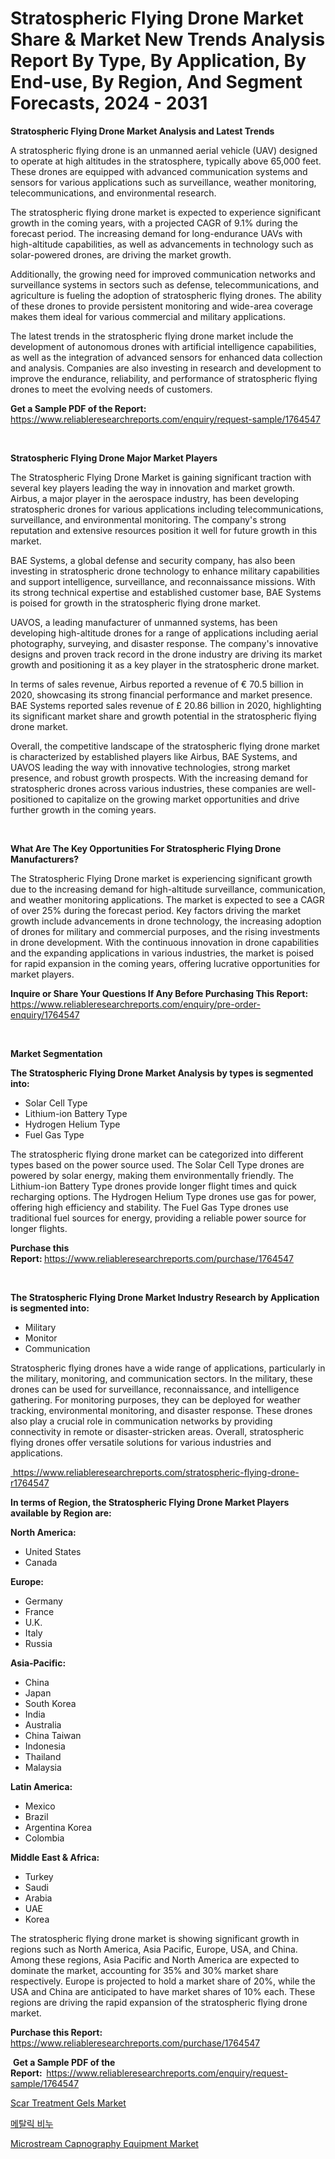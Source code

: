 <p><h1>Stratospheric Flying Drone Market Share & Market New Trends Analysis Report By Type, By Application, By End-use, By Region, And Segment Forecasts, 2024 - 2031</h1></p><p><strong>Stratospheric Flying Drone Market Analysis and Latest Trends</strong></p>
<p><p>A stratospheric flying drone is an unmanned aerial vehicle (UAV) designed to operate at high altitudes in the stratosphere, typically above 65,000 feet. These drones are equipped with advanced communication systems and sensors for various applications such as surveillance, weather monitoring, telecommunications, and environmental research.</p><p>The stratospheric flying drone market is expected to experience significant growth in the coming years, with a projected CAGR of 9.1% during the forecast period. The increasing demand for long-endurance UAVs with high-altitude capabilities, as well as advancements in technology such as solar-powered drones, are driving the market growth.</p><p>Additionally, the growing need for improved communication networks and surveillance systems in sectors such as defense, telecommunications, and agriculture is fueling the adoption of stratospheric flying drones. The ability of these drones to provide persistent monitoring and wide-area coverage makes them ideal for various commercial and military applications.</p><p>The latest trends in the stratospheric flying drone market include the development of autonomous drones with artificial intelligence capabilities, as well as the integration of advanced sensors for enhanced data collection and analysis. Companies are also investing in research and development to improve the endurance, reliability, and performance of stratospheric flying drones to meet the evolving needs of customers.</p></p>
<p><strong>Get a Sample PDF of the Report:&nbsp;</strong> <a href="https://www.reliableresearchreports.com/enquiry/request-sample/1764547">https://www.reliableresearchreports.com/enquiry/request-sample/1764547</a></p>
<p>&nbsp;</p>
<p><strong>Stratospheric Flying Drone Major Market Players</strong></p>
<p><p>The Stratospheric Flying Drone Market is gaining significant traction with several key players leading the way in innovation and market growth. Airbus, a major player in the aerospace industry, has been developing stratospheric drones for various applications including telecommunications, surveillance, and environmental monitoring. The company's strong reputation and extensive resources position it well for future growth in this market.</p><p>BAE Systems, a global defense and security company, has also been investing in stratospheric drone technology to enhance military capabilities and support intelligence, surveillance, and reconnaissance missions. With its strong technical expertise and established customer base, BAE Systems is poised for growth in the stratospheric flying drone market.</p><p>UAVOS, a leading manufacturer of unmanned systems, has been developing high-altitude drones for a range of applications including aerial photography, surveying, and disaster response. The company's innovative designs and proven track record in the drone industry are driving its market growth and positioning it as a key player in the stratospheric drone market.</p><p>In terms of sales revenue, Airbus reported a revenue of € 70.5 billion in 2020, showcasing its strong financial performance and market presence. BAE Systems reported sales revenue of £ 20.86 billion in 2020, highlighting its significant market share and growth potential in the stratospheric flying drone market.</p><p>Overall, the competitive landscape of the stratospheric flying drone market is characterized by established players like Airbus, BAE Systems, and UAVOS leading the way with innovative technologies, strong market presence, and robust growth prospects. With the increasing demand for stratospheric drones across various industries, these companies are well-positioned to capitalize on the growing market opportunities and drive further growth in the coming years.</p></p>
<p>&nbsp;</p>
<p><strong>What Are The Key Opportunities For Stratospheric Flying Drone Manufacturers?</strong></p>
<p><p>The Stratospheric Flying Drone market is experiencing significant growth due to the increasing demand for high-altitude surveillance, communication, and weather monitoring applications. The market is expected to see a CAGR of over 25% during the forecast period. Key factors driving the market growth include advancements in drone technology, the increasing adoption of drones for military and commercial purposes, and the rising investments in drone development. With the continuous innovation in drone capabilities and the expanding applications in various industries, the market is poised for rapid expansion in the coming years, offering lucrative opportunities for market players.</p></p>
<p><strong>Inquire or Share Your Questions If Any Before Purchasing This Report:</strong> <a href="https://www.reliableresearchreports.com/enquiry/pre-order-enquiry/1764547">https://www.reliableresearchreports.com/enquiry/pre-order-enquiry/1764547</a></p>
<p>&nbsp;</p>
<p><strong>Market Segmentation</strong></p>
<p><strong>The Stratospheric Flying Drone Market Analysis by types is segmented into:</strong></p>
<p><ul><li>Solar Cell Type</li><li>Lithium-ion Battery Type</li><li>Hydrogen Helium Type</li><li>Fuel Gas Type</li></ul></p>
<p><p>The stratospheric flying drone market can be categorized into different types based on the power source used. The Solar Cell Type drones are powered by solar energy, making them environmentally friendly. The Lithium-ion Battery Type drones provide longer flight times and quick recharging options. The Hydrogen Helium Type drones use gas for power, offering high efficiency and stability. The Fuel Gas Type drones use traditional fuel sources for energy, providing a reliable power source for longer flights.</p></p>
<p><strong>Purchase this Report:&nbsp;</strong><a href="https://www.reliableresearchreports.com/purchase/1764547">https://www.reliableresearchreports.com/purchase/1764547</a></p>
<p>&nbsp;</p>
<p><strong>The Stratospheric Flying Drone Market Industry Research by Application is segmented into:</strong></p>
<p><ul><li>Military</li><li>Monitor</li><li>Communication</li></ul></p>
<p><p>Stratospheric flying drones have a wide range of applications, particularly in the military, monitoring, and communication sectors. In the military, these drones can be used for surveillance, reconnaissance, and intelligence gathering. For monitoring purposes, they can be deployed for weather tracking, environmental monitoring, and disaster response. These drones also play a crucial role in communication networks by providing connectivity in remote or disaster-stricken areas. Overall, stratospheric flying drones offer versatile solutions for various industries and applications.</p></p>
<p><a href="https://www.reliableresearchreports.com/stratospheric-flying-drone-r1764547">&nbsp;https://www.reliableresearchreports.com/stratospheric-flying-drone-r1764547</a></p>
<p><strong>In terms of Region, the Stratospheric Flying Drone Market Players available by Region are:</strong></p>
<p>
    <p> <strong> North America: </strong>
        <ul>
            <li>United States</li>
            <li>Canada</li>
        </ul>
        </p> 
    <p> <strong> Europe: </strong>
        <ul>
            <li>Germany</li>
            <li>France</li>
            <li>U.K.</li>
            <li>Italy</li>
            <li>Russia</li>
        </ul>
        </p> 
    <p> <strong> Asia-Pacific: </strong>
        <ul>
            <li>China</li>
            <li>Japan</li>
            <li>South Korea</li>
            <li>India</li>
            <li>Australia</li>
            <li>China Taiwan</li>
            <li>Indonesia</li>
            <li>Thailand</li>
            <li>Malaysia</li>
        </ul>
        </p> 
    <p> <strong> Latin America: </strong>
        <ul>
            <li>Mexico</li>
            <li>Brazil</li>
            <li>Argentina Korea</li>
            <li>Colombia</li>
        </ul>
        </p> 
    <p> <strong> Middle East & Africa: </strong>
        <ul>
            <li>Turkey</li>
            <li>Saudi</li>
            <li>Arabia</li>
            <li>UAE</li>
            <li>Korea</li>
        </ul>
    </p>
    </p>
<p><p>The stratospheric flying drone market is showing significant growth in regions such as North America, Asia Pacific, Europe, USA, and China. Among these regions, Asia Pacific and North America are expected to dominate the market, accounting for 35% and 30% market share respectively. Europe is projected to hold a market share of 20%, while the USA and China are anticipated to have market shares of 10% each. These regions are driving the rapid expansion of the stratospheric flying drone market.</p></p>
<p><strong>Purchase this Report: </strong><a href="https://www.reliableresearchreports.com/purchase/1764547">https://www.reliableresearchreports.com/purchase/1764547</a></p>
<p>&nbsp;<strong>Get a Sample PDF of the Report:&nbsp;&nbsp;</strong><a href="https://www.reliableresearchreports.com/enquiry/request-sample/1764547">https://www.reliableresearchreports.com/enquiry/request-sample/1764547</a></p>
<p><strong></strong></p>
<p><p><a href="https://github.com/hraymond91428/Market-Research-Report-List-1/blob/main/scar-treatment-gels-market.md">Scar Treatment Gels Market</a></p><p><a href="https://github.com/mdmazharulnwr786/Market-Research-Report-List-2/blob/main/834631077721.md">메탈릭 비누</a></p><p><a href="https://github.com/AmbushAL/Market-Research-Report-List-1/blob/main/microstream-capnography-equipment-market.md">Microstream Capnography Equipment Market</a></p></p>
